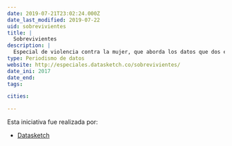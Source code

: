 ```yaml
---
date: 2019-07-21T23:02:24.000Z
date_last_modified: 2019-07-22
uid: sobrevivientes
title: |
  Sobrevivientes
description: |
  Especial de violencia contra la mujer, que aborda los datos que dos entidades nacionales han recopilado sobre las cifras de feminicidios, la Fiscalía General de la Nación y Medicina Legal, también, este especial recoge a mano los datos de todos los feminicidios del 2017 reportados en medios de comunicación, así como una serie de historias de violencia recogidas de algunas mujeres valientes.
type: Periodismo de datos
website: http://especiales.datasketch.co/sobrevivientes/
date_ini: 2017
date_end: 
tags:

cities: 

---
```


Esta iniciativa fue realizada por:

- [Datasketch](/organizaciones/datasketch)
